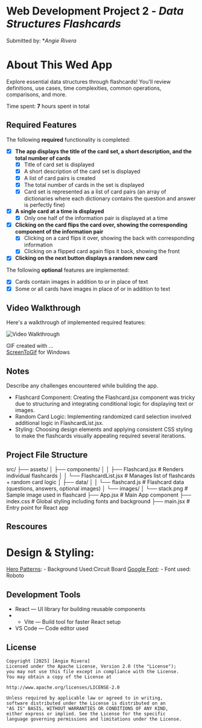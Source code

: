 # Web Development Project 2 - *Data Structures Flashcards*
Submitted by: **Angie Rivera*

# About This Wed App
Explore essential data structures through flashcards! 
You'll review definitions, use cases, time complexities, common operations, comparisons, and more.

Time spent: **7** hours spent in total

## Required Features

The following **required** functionality is completed:


  - [X] **The app displays the title of the card set, a short description, and the total number of cards**
    - [X] Title of card set is displayed 
    - [X] A short description of the card set is displayed 
    - [X] A list of card pairs is created
    - [X] The total number of cards in the set is displayed 
    - [X] Card set is represented as a list of card pairs (an array of dictionaries where each dictionary contains the question and answer is perfectly fine)
  - [X] **A single card at a time is displayed**
    - [X] Only one half of the information pair is displayed at a time
  - [X] **Clicking on the card flips the card over, showing the corresponding component of the information pair**
    - [X] Clicking on a card flips it over, showing the back with corresponding information 
    - [X] Clicking on a flipped card again flips it back, showing the front
  - [X] **Clicking on the next button displays a random new card**

The following **optional** features are implemented:

  - [X] Cards contain images in addition to or in place of text
  - [X] Some or all cards have images in place of or in addition to text

## Video Walkthrough

Here's a walkthrough of implemented required features:

<img src='[http://i.imgur.com/link/to/your/gif/file.gif](https://submissions.us-east-1.linodeobjects.com/web102/tKXW3Tnd.gif)' title='Video Walkthrough' width='' alt='Video Walkthrough' />

GIF created with ...  
[ScreenToGif](https://www.screentogif.com/) for Windows

## Notes

Describe any challenges encountered while building the app.

- Flashcard Component: Creating the Flashcard.jsx component was tricky due to structuring and integrating conditional logic for displaying text or images.
- Random Card Logic: Implementing randomized card selection involved additional logic in FlashcardList.jsx.
- Styling: Choosing design elements and applying consistent CSS styling to make the flashcards visually appealing required several iterations.


## Project File Structure
src/
├── assets/
│   ├── components/
│   │   ├── Flashcard.jsx          # Renders individual flashcards
│   │   └── FlashcardList.jsx      # Manages list of flashcards + random card logic
│   ├── data/
│   │   └── flashcard.js           # Flashcard data (questions, answers, optional images)
│   └── images/
│       └── stack.png              # Sample image used in flashcard
├── App.jsx                        # Main App component
├── index.css                      # Global styling including fonts and background
├── main.jsx                       # Entry point for React app

## Rescoures
 # Design & Styling:
   [Hero Patterns]([https://www.screentogif.com/](https://heropatterns.com/)): 
    - Background Used:Circuit Board
   [Google Font]([https://fonts.google.com/]): 
    - Font used: Roboto

## Development Tools
- React — UI library for building reusable components
- - Vite — Build tool for faster React setup
- VS Code — Code editor used
  
## License

    Copyright [2025] [Angie Rivera]
    Licensed under the Apache License, Version 2.0 (the "License");
    you may not use this file except in compliance with the License.
    You may obtain a copy of the License at

    http://www.apache.org/licenses/LICENSE-2.0

    Unless required by applicable law or agreed to in writing,
    software distributed under the License is distributed on an
    "AS IS" BASIS, WITHOUT WARRANTIES OR CONDITIONS OF ANY KIND,
    either express or implied. See the License for the specific
    language governing permissions and limitations under the License.
